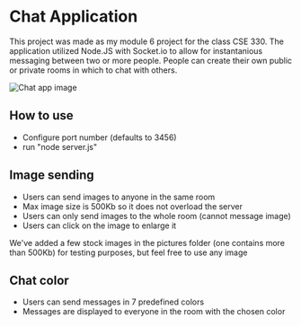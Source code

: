 # Chat Application
This project was made as my module 6 project for the class CSE 330. The application utilized Node.JS with Socket.io to allow for instantanious messaging between two or more people. People can create their own public or private rooms in which to chat with others.

![Chat app image](https://williamsilberste.in/res/chatroom.png)

## How to use
 - Configure port number (defaults to 3456)
 - run "node server.js"

## Image sending
 - Users can send images to anyone in the same room
 - Max image size is 500Kb so it does not overload the server
 - Users can only send images to the whole room (cannot message image)
 - Users can click on the image to enlarge it

 We've added a few stock images in the pictures folder (one contains more than 500Kb) for testing purposes, but feel free to use any image

## Chat color
 - Users can send messages in 7 predefined colors
 - Messages are displayed to everyone in the room with the chosen color
